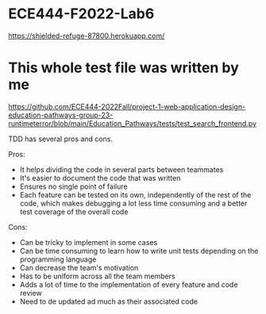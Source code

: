 # ECE444-F2022-Lab6

https://shielded-refuge-87800.herokuapp.com/ 

# This whole test file was written by me
https://github.com/ECE444-2022Fall/project-1-web-application-design-education-pathways-group-23-runtimeterror/blob/main/Education_Pathways/tests/test_search_frontend.py


TDD has several pros and cons. 

Pros: 
- It helps dividing the code in several parts between teammates
- It's easier to document the code that was written
- Ensures no single point of failure
- Each feature can be tested on its own, independently of the rest of the code, which makes debugging a lot less time consuming and a better test coverage of the overall code

Cons:
- Can be tricky to implement in some cases
- Can be time consuming to learn how to write unit tests depending on the programming language
- Can decrease the team's motivation
- Has to be uniform across all the team members
- Adds a lot of time to the implementation of every feature and code review
- Need to de updated ad much as their associated code